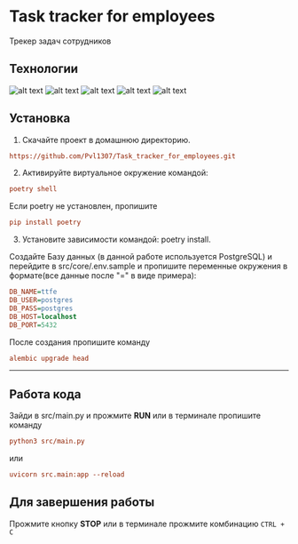 # Task tracker for employees
Трекер задач сотрудников

## Технологии
![alt text](https://img.shields.io/badge/fastapi-0.104.1-%23009688?logo=fastapi&labelColor=hsl)
![alt text](https://img.shields.io/badge/pydantic-2.5.2-%23E92063?logo=pydantic&labelColor=hsl)
![alt text](https://img.shields.io/badge/alembic-1.12.1-%23E95420?logo=alembic&labelColor=hsl)
![alt text](https://img.shields.io/badge/sqlalchemy-2.0.23-%23D71F00?logo=sqlalchemy)
![alt text](https://img.shields.io/badge/swagger-1.7.1-%2385EA2D?logo=swagger)


## Установка

1. Скачайте проект в домашнюю директорию. 
```ini
https://github.com/Pvl1307/Task_tracker_for_employees.git
```
2. Активируйте виртуальное окружение командой: 
```ini
poetry shell
```
Если poetry не установлен, пропишите 
```ini
pip install poetry
```

3. Установите зависимости командой: poetry install.

Создайте Базу данных (в данной работе используется PostgreSQL) и перейдите в src/core/.env.sample и пропишите переменные
окружения в формате(все данные после "=" в виде примера):

```ini
DB_NAME=ttfe
DB_USER=postgres
DВ_PASS=postgres
DB_HOST=localhost
DB_PORT=5432
```
После создания пропишите команду 
```ini
alembic upgrade head
```
***

## Работа кода

Зайди в src/main.py и прожмите **RUN** или в терминале пропишите команду 
```ini
python3 src/main.py
```
 
или 
```ini
uvicorn src.main:app --reload
```

## Для завершения работы

Прожмите кнопку **STOP** или в терминале прожмите комбинацию ```CTRL + C```
